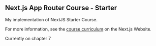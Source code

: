 ## Next.js App Router Course - Starter

My implementation of NextJS Starter Course.

For more information, see the [course curriculum](https://nextjs.org/learn) on the Next.js Website.

Currently on chapter 7
